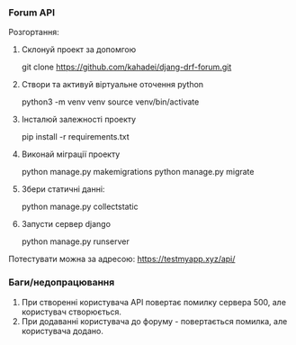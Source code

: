 ### Forum API

Розгортання:

1. Склонуй проект за допомгою


    git clone https://github.com/kahadei/djang-drf-forum.git

2. Створи та активуй віртуальне оточення python


    python3 -m venv venv
    source venv/bin/activate

3. Інсталюй залежності проекту


    pip install -r requirements.txt

4. Виконай міграції проекту


    python manage.py makemigrations
    python manage.py migrate


5. Збери статичні данні:
    

    python manage.py collectstatic

6. Запусти сервер django

    
    python manage.py runserver


Потестувати можна за адресою: https://testmyapp.xyz/api/

### Баги/недопрацювання

1. При створенні користувача API повертає помилку сервера 500, але користувач створюється.
2. При додаванні користувача до форуму - повертається помилка, але користувача додано.